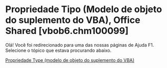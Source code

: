 
# Propriedade Tipo (Modelo de objeto do suplemento do VBA), Office Shared [vbob6.chm100099]

Olá! Você foi redirecionado para uma das nossas páginas de Ajuda F1. Selecione o tópico que estava procurando abaixo.

[Propriedade Type (modelo de objeto do suplemento do VBA)](http://msdn.microsoft.com/library/358eca6e-05fd-2c01-f004-b80bd909338e%28Office.15%29.aspx)
